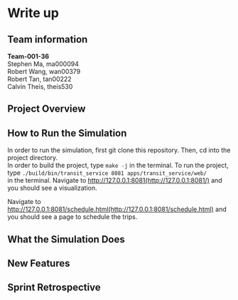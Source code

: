 # Write up

## Team information
**Team-001-36**  
Stephen Ma, ma000094  
Robert Wang, wan00379  
Robert Tan, tan00222  
Calvin Theis, theis530  

## Project Overview

## How to Run the Simulation
In order to run the simulation, first git clone this repository. Then, cd into the project directory.  
In order to build the project, type ```make -j``` in the terminal. To run the project, type ```./build/bin/transit_service 8081 apps/transit_service/web/```  
in the terminal. Navigate to http://127.0.0.1:8081(http://127.0.0.1:8081/) and you should see a visualization.

Navigate to http://127.0.0.1:8081/schedule.html(http://127.0.0.1:8081/schedule.html) and you should see a page to schedule the trips.

## What the Simulation Does

## New Features

## Sprint Retrospective
